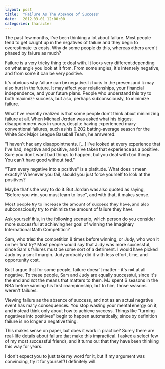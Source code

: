 ```yaml
---
layout: post
title:  "Failure As The Absence of Success"
date:   2012-03-01 12:00:00
categories: Character
---
```


The past few months, I've been thinking a lot about failure. Most people tend to get caught up in the negatives of failure and they begin to overestimate its costs. Why do some people do this, whereas others aren't phased by failure as much? 

Failure is a very tricky thing to deal with. It looks very different depending on what angle you look at it from. From some angles, it's intensely negative, and from some it can be very positive. 

It's obvious why failure can be negative. It hurts in the present and it may also hurt in the future. It may affect your relationships, your financial independence, and your future plans. People who understand this try to both maximize success, but also, perhaps subconsciously, to minimize failure. 

What I've recently realized is that some people don't think about minimizing failure at all. When Michael Jordan was asked what his biggest disappointment was in sports, despite having experienced many conventional failures, such as his 0.202 batting-average season for the White Sox Major League Baseball Team, he answered: 

"I haven't had any disappointments. [...] I've looked at every experience that I've had, negative and positive, and I've taken that experience as a positive. Sure you don't want bad things to happen, but you deal with bad things. You can't have good without bad." 

"Turn every negative into a positive" is a platitude. What does it mean exactly? Whenever you fail, should you just force yourself to look at the positives? 

Maybe that's the way to do it. But Jordan was also quoted as saying, "Before you win, you must learn to lose", and with that, it makes sense. 

Most people try to increase the amount of success they have, and also subconsciously try to minimize the amount of failure they have. 

Ask yourself this, in the following scenario, which person do you consider more successful at achieving her goal of winning the Imaginary International Math Competition? 

Sam, who tried the competition 8 times before winning, or Judy, who won it on her first try? Most people would say that Judy was more successful, since Sam's failures must be some sort of a detriment. I would have picked Judy by a small margin. Judy probably did it with less effort, time, and opportunity cost. 

But I argue that for some people, failure doesn't matter - it's not at all negative. To these people, Sam and Judy are equally successful, since it's the end and not the means that matters to them. MJ spent 6 seasons in the NBA before winning his first championship, but to him, those seasons weren't failures. 

Viewing failure as the absence of success, and not as an actual negative event has many consequences. You stop wasting your mental energy on it, and instead think only about how to achieve success. Things like "turning negatives into positives" begin to happen automatically, since by definition failure is no longer a negative thing. 

This makes sense on paper, but does it work in practice? Surely there are real-life details about failure that make this impractical. I asked a select few of my most successful friends, and it turns out that they have been thinking this way for years. 

I don't expect you to just take my word for it, but if my argument was convincing, try it for yourself! I definitely will. 